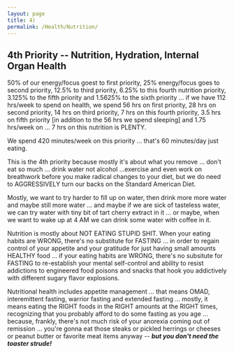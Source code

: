 ```yaml
---
layout: page
title: 4)
permalink: /Health/Nutrition/
---
```





## 4th Priority -- Nutrition, Hydration, Internal Organ Health

50% of our energy/focus goest to first priority, 25% energy/focus goes to second priority, 12.5% to third priority, 6.25% to this fourth nutrition priority, 3.125% to the fifth priority and 1.5625% to the sixth priority ... if we have 112 hrs/week to spend on health, we spend 56 hrs on first priority, 28 hrs on second priority, 14 hrs on third priority, 7 hrs on this fourth priority, 3.5 hrs on fifth priority [in addition to the 56 hrs we spend sleeping] and 1.75 hrs/week on ... 7 hrs on this nutrition is PLENTY. 

We spend 420 minutes/week on this priority ... that's 60 minutes/day just eating.

This is the 4th priority because mostly it's about what you remove ... don't eat so much ... drink water not alcohol ...exercise and even work on breathwork before you make radical changes to your diet, but we do need to AGGRESSIVELY turn our backs on the Standard American Diet.

Mostly, we want to try harder to fill up on water, then drink more more water and maybe still more water  ... and maybe if we are sick of tasteless water, we can try water with tiny bit of tart cherry extract in it ... or maybe, when we want to wake up at 4 AM we can drink some water with coffee in it.

Nutrition is mostly about NOT EATING STUPID SHIT. When your eating habits are WRONG, there's no substitute for FASTING ... in order to regain control of your appetite and your gratitude for just having small amounts HEALTHY food ... if your eating habits are WRONG, there's no subsitute for FASTING to re-establish your mental self-control and ability to resist addictions to engineered food poisons and snacks that hook you addictively with different sugary flavor explosions.

Nutritional health includes appetite management ... that means OMAD, interemittent fasting, warrior fasting and extended fasting ... mostly, it means eating the RIGHT foods in the RIGHT amounts at the RIGHT times, recognizing that you probably afford to do some fasting as you age ... because, frankly, there's not much risk of your anorexia coming out of remission ... you're gonna eat those steaks or pickled herrings or cheeses or peanut butter or favorite meat items anyway -- ***but you don't need the toaster strude!***

